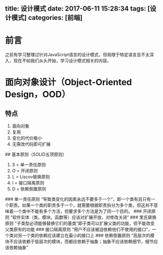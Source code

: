 title: 设计模式
date: 2017-06-11 15:28:34
tags: [设计模式]
categories: [前端]
---
# 前言
之前有学习整理过针对JavaScript语言的设计模式，但局限于特定语言且不太深入，现在不如我们从头开始，学习设计模式相关的内容。
# 面向对象设计（Object-Oriented Design，OOD）
## 特点
<ol>
    <li>面向对象</li>
    <li>复用</li>
    <li>变化的代价极小</li>
    <li>无需改代码即可扩展</li>
</ol>
## 基本原则（SOLID五项原则）
<ol>
    <li>S = 单一责任原则</li>
    <li>O = 开闭原则</li>
    <li>L = Liscov替换原则</li>
    <li>I = 接口隔离原则</li>
    <li>D = 依赖倒置原则</li>
</ol>
### 单一责任原则
“导致类变化的因素永远不要多于一个”，即一个类有且只有一个职责。如果一个类的职责多于一个，就需要根据职责拆分为多个类，但这并不意味着一个类中不能有多个方法，但要求多个方法是为了同一个目的。
### 开闭原则
“软件实体（类，模块，函数等）应该对扩展开放，对修改关闭”
### 里氏替换原则
"子类型必须能够替换它们的基类"即子类可以扩展父类的功能，但不能改变父类原有的功能
### 接口隔离原则
“用户不应该被迫依赖他们不使用的接口”，一个类对另一个类的依赖应该建立在最小的接口上
### 依赖倒置原则
“高层次的模块不应该依赖于低层次的模块，而都应依赖于抽象；抽象不应该依赖细节，细节应该依赖抽象”